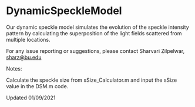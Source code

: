 # DynamicSpeckleModel




Our dynamic speckle model simulates the evolution of the speckle intensity pattern by calculating the superposition of the light fields scattered from multiple locations.

For any issue reporting or suggestions, please contact Sharvari Zilpelwar, sharz@bu.edu

Notes:

Calculate the speckle size from sSize_Calculator.m and input the sSize value in the DSM.m code.

Updated 01/09/2021
